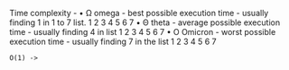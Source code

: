 Time complexity - 
    • Ω omega - best possible execution time - usually finding 1 in 1 to 7 list. 
    1	2	3	4	5	6	7
    • Θ theta - average possible execution time - usually finding 4 in list
    1	2	3	4	5	6	7
    • O Omicron - worst possible execution time - usually finding 7 in the list
    1	2	3	4	5	6	7
    
    O(1) -> 
